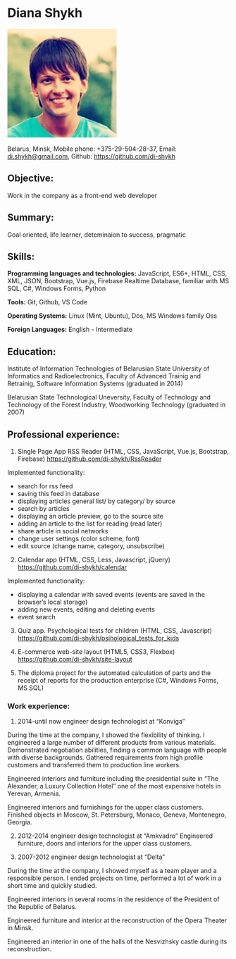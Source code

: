 # Diana Shykh

![my_photo](img.jpg)

Belarus, Minsk,
Mobile phone: +375-29-504-28-37,
Email: di.shykh@gmail.com,
Github: https://github.com/di-shykh

## Objective:

Work in the company as a front-end web developer

## Summary:

Goal oriented, life learner, deteminaion to success, pragmatic
## Skills:

**Programming languages and technologies:** JavaScript, ES6+, HTML, CSS, XML, JSON, Bootstrap, Vue.js, Firebase Realtime Database, familiar with MS SQL, C#, Windows Forms, Python

**Tools:** Git, Github, VS Code

**Operating Systems:** Linux (Mint, Ubuntu), Dos, MS Windows family Oss

**Foreign Languages:** English - Intermediate
## Education:

Institute of Information Technologies of Belarusian State University of Informatics and Radioelectronics, Faculty of Advanced Trainig and Retrainig, Software Information Systems (graduated in 2014)

Belarusian State Technological Uneversity, Faculty of Technology and Technology of the Forest Industry, Woodworking Technology (graduated in 2007)

## Professional experience:

1. Single Page App RSS Reader (HTML, CSS, JavaScript, Vue.js, Bootstrap, Firebase)
 https://github.com/di-shykh/RssReader

  Implemented functionality:
  * search for rss feed
  * saving this feed in database
  * displaying articles general list/ by category/ by source
  * search by articles
  * displaying an article preview, go to the source site
  * adding an article to the list for reading (read later)
  * share article in social networks
  * change user settings (color scheme, font)
  * edit source (change name, category, unsubscribe)

 2. Calendar app (HTML, CSS, Less, Javascript, jQuery)
 https://github.com/di-shykh/calendar

 Implemented functionality:
  * displaying a calendar with saved events (events are saved in the browser’s local      storage)
  * adding new events, editing and deleting events
  * event search

 3. Quiz app. Psychological tests for children (HTML, CSS, Javascript)
 https://github.com/di-shykh/psihological_tests_for_kids

 4. E-commerce web-site layout (HTML5, CSS3, Flexbox) 
 https://github.com/di-shykh/site-layout

 5. The diploma project for the automated calculation of parts and the receipt of reports for the production enterprise (C#, Windows Forms, MS SQL)

### Work experience:

1. 2014-until now engineer design technologist at “Konviga”

  During the time at the company, I showed the flexibility of thinking. I engineered a large number of different products from various materials. Demonstrated negotiation abilities, finding a common language with people with diverse backgrounds. Gathered requirements from high profile customers and transferred them to production line workers.

  Engineered interiors and furniture including the presidential suite in “The Alexander, a Luxury Collection Hotel” one of the most expensive hotels in Yerevan, Armenia.

  Engineered interiors and furnishings for the upper class customers. Finished objects in Moscow, St. Petersburg, Monaco, Geneva, Montenegro, Georgia.

2. 2012-2014 engineer design technologist at “Amkvadro”
Engineered furniture, doors and interiors for the upper class customers.

3. 2007-2012 engineer design technologist at “Delta”

  During the time at the company, I showed myself as a team player and a responsible person. I ended projects on time, performed a lot of work in a short time and quickly studied.

  Engineered interiors in several rooms in the residence of the President of the Republic of Belarus.

  Engineered furniture and interior at the reconstruction of the Opera Theater in Minsk.

  Engineered an interior in one of the halls of the Nesvizhsky castle during its reconstruction.
